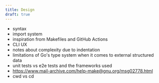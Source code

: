 ```yaml
---
title: Design
draft: true
---
```


- syntax
- import system
- inspiration from Makefiles and GitHub Actions
- CLI UX
- notes about complexity due to indentation
- limitations of Go's type system when it comes to external structured data
- unit tests vs e2e tests and the frameworks used
- https://www.mail-archive.com/help-make@gnu.org/msg02778.html
- cwd vs cd
